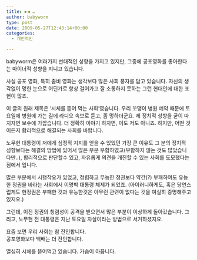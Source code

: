 ```yaml
---
title: ▶◀ …
author: babyworm
type: post
date: 2009-05-27T12:43:14+00:00
categories:
  - 개인적인

---
```

babyworm은 여러가지 변태적인 성향을 가지고 있지만, 그중에 공포영화를 좋아한다는 마이너적 성향을 지니고 있습니다.

사실 공포 영화, 특히 좀비 영화는 생각보다 많은 사회 풍자를 담고 있습니다. 자신의 생각없이 멍한 눈으로 어딘가로 항상 걸어가고 잘 소통하지 못하는 그런 현대인에 대한 표현이 많죠.

이 글의 원래 제목은 &#8216;시체를 뜯어 먹는 사회&#8217;였습니다.
우리 꼬맹이 병원 예약 때문에 토요일에 병원에 가는 길에 라디오 속보로 듣고, 좀 멍하더군요. 제 정치적 성향을 굳이 따지자면 보수에 가깝습니다. 더 정확히 이야기 하자면, 이도 저도 아니죠. 하지만, 어떤 것이든지 합리적으로 해결되는 사회를 바랍니다. 

노무현 대통령이 저에게 심정적 지지를 얻을 수 있었던 가장 큰 이유도 그 분의 정치적 성향보다는 해결의 방법에 있어서 많은 부분 부합하였고(부합하지 않는 것도 많았습니다만..), 합리적으로 판단할수 있고, 자유롭게 의견을 개진할 수 있는 사회를 도모했다는 점에서 입니다.

많은 부분에서 시행착오가 있었고, 청렴하고 무능한 정권보다 약간(?) 부패하여도 유능한 정권을 바라는 사회에서 이명박 대통령 체제가 되었죠. (아이러니하게도, 혹은 당연스럽게도 현정권은 부패한 것과 유능한것은 아무런 관련이 없다는 것을 여실히 증명해주고 있지요.)

그런데, 이전 정권의 청렴성이 공격을 받으면서 많은 부분이 이상하게 돌아갔습니다. 그리고, 노무현 전 대통령은 지난 토요일 자살이라는 방법으로 서거하셨지요.

요즘 보면 우리 사회는 참 잔인합니다.
<br>
공포영화보다 백배는 더 잔인합니다.

열심히 시체를 뜯어먹고 있습니다. 가슴이 아픕니다.
